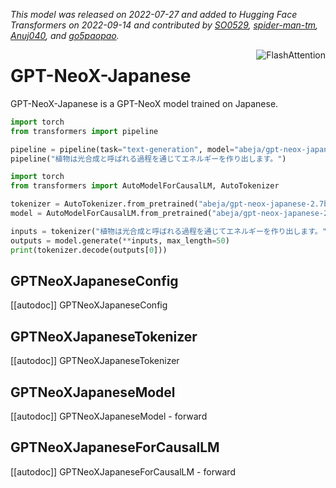 <!--Copyright 2022 The HuggingFace Team. All rights reserved.

Licensed under the Apache License, Version 2.0 (the "License"); you may not use this file except in compliance with
the License. You may obtain a copy of the License at

http://www.apache.org/licenses/LICENSE-2.0

Unless required by applicable law or agreed to in writing, software distributed under the License is distributed on
an "AS IS" BASIS, WITHOUT WARRANTIES OR CONDITIONS OF ANY KIND, either express or implied. See the License for the
specific language governing permissions and limitations under the License.

⚠️ Note that this file is in Markdown but contain specific syntax for our doc-builder (similar to MDX) that may not be
rendered properly in your Markdown viewer.

-->
*This model was released on 2022-07-27 and added to Hugging Face Transformers on 2022-09-14 and contributed by [SO0529](https://github.com/SO0529), [spider-man-tm](https://github.com/spider-man-tm), [Anuj040](https://github.com/Anuj040), and [go5paopao](https://github.com/go5paopao).*

<div style="float: right;">
    <div class="flex flex-wrap space-x-1">
        <img alt="FlashAttention" src="https://img.shields.io/badge/%E2%9A%A1%EF%B8%8E%20FlashAttention-eae0c8?style=flat">
    </div>
</div>

# GPT-NeoX-Japanese

GPT-NeoX-Japanese is a GPT-NeoX model trained on Japanese.

<hfoptions id="usage">
<hfoption id="Pipeline">

```py
import torch
from transformers import pipeline

pipeline = pipeline(task="text-generation", model="abeja/gpt-neox-japanese-2.7b", dtype="auto",)
pipeline("植物は光合成と呼ばれる過程を通じてエネルギーを作り出します。")
```

</hfoption>
<hfoption id="AutoModel">

```py
import torch
from transformers import AutoModelForCausalLM, AutoTokenizer

tokenizer = AutoTokenizer.from_pretrained("abeja/gpt-neox-japanese-2.7b")
model = AutoModelForCausalLM.from_pretrained("abeja/gpt-neox-japanese-2.7b", dtype="auto",)

inputs = tokenizer("植物は光合成と呼ばれる過程を通じてエネルギーを作り出します。", return_tensors="pt")
outputs = model.generate(**inputs, max_length=50)
print(tokenizer.decode(outputs[0]))
```

</hfoption>
</hfoptions>

## GPTNeoXJapaneseConfig

[[autodoc]] GPTNeoXJapaneseConfig

## GPTNeoXJapaneseTokenizer

[[autodoc]] GPTNeoXJapaneseTokenizer

## GPTNeoXJapaneseModel

[[autodoc]] GPTNeoXJapaneseModel
    - forward

## GPTNeoXJapaneseForCausalLM

[[autodoc]] GPTNeoXJapaneseForCausalLM
    - forward
